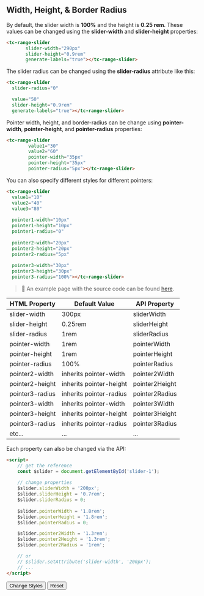 ## Width, Height, & Border Radius
 
<div data-examples="width-height-border-radius"></div>

By default, the slider width is **100%** and the height is **0.25 rem**. These values can be changed using the **slider-width** and **slider-height** properties:

```html
<tc-range-slider
       slider-width="290px"
       slider-height="0.9rem"
       generate-labels="true"></tc-range-slider>
```

<div class="my-12 flex flex-col items-center">
    <tc-range-slider
       slider-width="290px"
       slider-height="0.9rem"
       generate-labels="true"></tc-range-slider>
</div>


The slider radius can be changed using the **slider-radius** attribute like this:

```html
<tc-range-slider
  slider-radius="0"

  value="50"
  slider-height="0.9rem"
  generate-labels="true"></tc-range-slider>
```

<div class="my-12 flex flex-col items-center">
    <tc-range-slider
       slider-radius="0"
       value="50"
       slider-height="0.9rem"
       generate-labels="true"></tc-range-slider>
</div>

Pointer width, height, and border-radius can be change using **pointer-width**, **pointer-height**, and **pointer-radius** properties:

```html
<tc-range-slider
        value1="30"
        value2="60"
        pointer-width="35px"
        pointer-height="35px"
        pointer-radius="5px"></tc-range-slider>
```

<div class="my-12 flex flex-col items-center">
    <tc-range-slider
        value1="30"
        value2="60"
        pointer-width="35px"
        pointer-height="35px"
        pointer-radius="5px"></tc-range-slider>
</div>

You can also specify different styles for different pointers:

```html
<tc-range-slider
  value1="10"
  value2="40"
  value3="80"
  
  pointer1-width="10px"
  pointer1-height="10px"
  pointer1-radius="0"
  
  pointer2-width="20px"
  pointer2-height="20px"
  pointer2-radius="5px"
  
  pointer3-width="30px"
  pointer3-height="30px"
  pointer3-radius="100%"></tc-range-slider>
```

<div class="my-12 flex flex-col items-center">
    <tc-range-slider
        value1="10"
        value2="40"
        value3="80"
        pointer1-width="10px"
        pointer1-height="10px"
        pointer1-radius="0"
        pointer2-width="20px"
        pointer2-height="20px"
        pointer2-radius="5px"
        pointer3-width="30px"
        pointer3-height="30px"
        pointer3-radius="100%"></tc-range-slider>
</div>

> :pushpin: An example page with the source code can be found [here](https://github.com/toolcool-org/toolcool-range-slider/blob/main/examples/2-width-height.html).

| HTML Property   | Default Value           | API Property   |
|-----------------|-------------------------|----------------|
| slider-width    | 300px                   | sliderWidth    |
| slider-height   | 0.25rem                 | sliderHeight   | 
| slider-radius   | 1rem                    | sliderRadius   |
| pointer-width   | 1rem                    | pointerWidth   |
| pointer-height  | 1rem                    | pointerHeight  |
| pointer-radius  | 100%                    | pointerRadius  | 
| pointer2-width  | inherits pointer-width  | pointer2Width  |
| pointer2-height | inherits pointer-height | pointer2Height |
| pointer3-radius | inherits pointer-radius | pointer2Radius | 
| pointer3-width  | inherits pointer-width  | pointer3Width  |
| pointer3-height | inherits pointer-height | pointer3Height |
| pointer3-radius | inherits pointer-radius | pointer3Radius | 
| etc...          | ...                     | ...            | 

Each property can also be changed via the API:

```html
<script>
    // get the reference
    const $slider = document.getElementById('slider-1');
    
    // change properties
    $slider.sliderWidth = '200px';
    $slider.sliderHeight = '0.7rem';
    $slider.sliderRadius = 0;
    
    $slider.pointerWidth = '1.8rem';
    $slider.pointerHeight = '1.8rem';
    $slider.pointerRadius = 0;

    $slider.pointer2Width = '1.3rem';
    $slider.pointer2Height = '1.3rem';
    $slider.pointer2Radius = '1rem';

    // or 
    // $slider.setAttribute('slider-width', '200px');
    // ...
</script>
```
   
<div class="my-12 flex flex-col items-center">
    <tc-range-slider
      id="slider-9"
      value1="40"
      value2="60"
      generate-labels="true"></tc-range-slider>
    <div class="flex items-center">
        <button id="styles-btn" type="button" class="group inline-flex items-center h-9 rounded-full text-sm font-semibold whitespace-nowrap px-3 focus:outline-none focus:ring-2 bg-sky-50 text-sky-600 hover:bg-sky-100 hover:text-sky-700 focus:ring-sky-600 mt-8 mx-2">Change Styles</button>
        <button id="styles-reset" type="button" class="group inline-flex items-center h-9 rounded-full text-sm font-semibold whitespace-nowrap px-3 focus:outline-none focus:ring-2 bg-gray-50 text-gray-600 hover:bg-gray-100 hover:text-gray-700 focus:ring-gray-600 mt-8 mx-2">Reset</button>
    </div>
</div>

